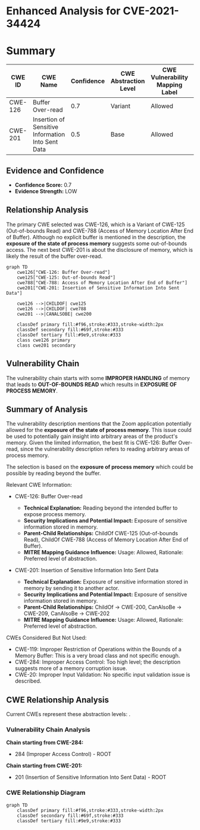 # Enhanced Analysis for CVE-2021-34424

# Summary
| CWE ID | CWE Name | Confidence | CWE Abstraction Level | CWE Vulnerability Mapping Label | CWE-Vulnerability Mapping Notes |
|---|---|---|---|---|---|
| CWE-126 | Buffer Over-read | 0.7 | Variant | Allowed | Primary CWE |
| CWE-201 | Insertion of Sensitive Information Into Sent Data | 0.5 | Base | Allowed | Secondary Candidate |

## Evidence and Confidence

*   **Confidence Score:** 0.7
*   **Evidence Strength:** LOW

## Relationship Analysis
The primary CWE selected was CWE-126, which is a Variant of CWE-125 (Out-of-bounds Read) and CWE-788 (Access of Memory Location After End of Buffer). Although no explicit buffer is mentioned in the description, the **exposure of the state of process memory** suggests some out-of-bounds access. The next best CWE-201 is about the disclosure of memory, which is likely the result of the buffer over-read.

```mermaid
graph TD
    cwe126["CWE-126: Buffer Over-read"]
    cwe125["CWE-125: Out-of-bounds Read"]
    cwe788["CWE-788: Access of Memory Location After End of Buffer"]
    cwe201["CWE-201: Insertion of Sensitive Information Into Sent Data"]
    
    cwe126 -->|CHILDOF| cwe125
    cwe126 -->|CHILDOF| cwe788
    cwe201 -->|CANALSOBE| cwe200
    
    classDef primary fill:#f96,stroke:#333,stroke-width:2px
    classDef secondary fill:#69f,stroke:#333
    classDef tertiary fill:#9e9,stroke:#333
    class cwe126 primary
    class cwe201 secondary
```

## Vulnerability Chain
The vulnerability chain starts with some **IMPROPER HANDLING** of memory that leads to **OUT-OF-BOUNDS READ** which results in **EXPOSURE OF PROCESS MEMORY**.

## Summary of Analysis
The vulnerability description mentions that the Zoom application potentially allowed for the **exposure of the state of process memory**. This issue could be used to potentially gain insight into arbitrary areas of the product's memory. Given the limited information, the best fit is CWE-126: Buffer Over-read, since the vulnerability description refers to reading arbitrary areas of process memory.

The selection is based on the **exposure of process memory** which could be possible by reading beyond the buffer.

Relevant CWE Information:

*   CWE-126: Buffer Over-read
    *   **Technical Explanation:** Reading beyond the intended buffer to expose process memory.
    *   **Security Implications and Potential Impact:** Exposure of sensitive information stored in memory.
    *   **Parent-Child Relationships:** ChildOf CWE-125 (Out-of-bounds Read), ChildOf CWE-788 (Access of Memory Location After End of Buffer).
    *   **MITRE Mapping Guidance Influence:** Usage: Allowed, Rationale: Preferred level of abstraction.

*   CWE-201: Insertion of Sensitive Information Into Sent Data
    *   **Technical Explanation:** Exposure of sensitive information stored in memory by sending it to another actor.
    *   **Security Implications and Potential Impact:** Exposure of sensitive information stored in memory.
    *   **Parent-Child Relationships:** ChildOf -> CWE-200, CanAlsoBe -> CWE-209, CanAlsoBe -> CWE-202
    *   **MITRE Mapping Guidance Influence:** Usage: Allowed, Rationale: Preferred level of abstraction.

CWEs Considered But Not Used:

*   CWE-119: Improper Restriction of Operations within the Bounds of a Memory Buffer: This is a very broad class and not specific enough.
*   CWE-284: Improper Access Control: Too high level; the description suggests more of a memory corruption issue.
*   CWE-20: Improper Input Validation: No specific input validation issue is described.


## CWE Relationship Analysis

Current CWEs represent these abstraction levels: .


### Vulnerability Chain Analysis

**Chain starting from CWE-284:**
- 284 (Improper Access Control) - ROOT


**Chain starting from CWE-201:**
- 201 (Insertion of Sensitive Information Into Sent Data) - ROOT



### CWE Relationship Diagram

```mermaid
graph TD
    classDef primary fill:#f96,stroke:#333,stroke-width:2px
    classDef secondary fill:#69f,stroke:#333
    classDef tertiary fill:#9e9,stroke:#333
```